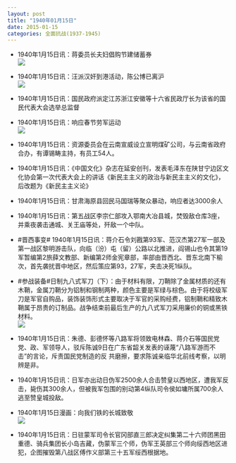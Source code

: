 ```yaml
---
layout: post
title: "1940年01月15日"
date: 2015-01-15
categories: 全面抗战(1937-1945)
---
```


<meta name="referrer" content="no-referrer" />

- 1940年1月15日讯：蒋委员长夫妇倡购节建储蓄券 <br/><img src="https://ww1.sinaimg.cn/large/aca367d8jw1eoamifmo2lj206r0ck753.jpg" />

- 1940年1月15日讯：汪派汉奸到港活动，陈公博已离沪 <br/><img src="https://ww2.sinaimg.cn/large/aca367d8jw1eoaks40szkj20760c40th.jpg" />

- 1940年1月15日讯：国民政府派定江苏浙江安徽等十六省民政厅长为该省的国民代表大会选举总监督 

- 1940年1月15日讯：响应春节劳军运动 <br/><img src="https://ww3.sinaimg.cn/large/aca367d8jw1eoaj1xja70j21070h40yo.jpg" />

- 1940年1月15日讯：资源委员会在云南宣威设立宣明煤矿公司，与云南省政府合办，有谭锡畴主持，有员工54人。 

- 1940年1月15日讯：《中国文化》杂志在延安创刊，发表毛泽东在陕甘宁边区文化协会第一次代表大会上的讲话《新民主主义的政治与新民主主义的文化》，后改题为《新民主主义论》 

- 1940年1月15日讯：甘肃海原县回民马国瑞等聚众暴动，响应者达3000余人 

- 1940年1月15日讯：第五战区李宗仁部攻入鄂南大冶县城，焚毁敌仓库3座，并乘夜袭击通城、关王庙等处，歼敌一个中队。 

- #晋西事变# 1940年1月15日讯：蒋介石令刘戡第93军、范汉杰第27军一部及第一战区黎明游击队，向临（汾）屯（留）公路以北推进，阎锡山也令其第19军暂编第2旅薛文教部、新编第2师金宪章部，率部由晋西北、晋东北南下榆次，首先袭扰晋中地区，然后策应第93，27军，夹击决死1纵队。 

- #参战装备#日制九八式军刀（下）：由于材料有限，刀鞘除了金属材质的还有木鞘，金属刀鞘分为铝制和钢制两种，颜色主要是军绿与棕色。由于将校级军刀是军官自购品，装饰装饰形式主要取决于军官的采购经费，铝制鞘和精致木鞘属于昂贵的订制品。战争结束前最后生产的九八式军刀采用廉价的铜或黑铁材料。 <br/><img src="https://ww3.sinaimg.cn/large/aca367d8jw1eo9z3r9awnj20hs1uhnck.jpg" />

- 1940年1月15日讯：朱德、彭德怀等八路军将领致电林森、蒋介石等国民党党、政、军领导人，驳斥陈诚9日在广东省韶关发表的诬蔑“八路军游而不击”的言论，斥责国民党制造的反 共磨擦，要求陈诚亲临华北前线考察，以明辨是非。 

- 1940年1月15日讯：日军亦出动日伪军2500余人合击赞皇以西地区，遭我军反击，毙伤其300余人，但被我军包围的别动第4纵队司令侯如墉所属700余人逃至赞皇城投敌。  

- 1940年1月15日漫画：向我们铁的长城致敬 <br/><img src="https://ww1.sinaimg.cn/large/aca367d8jw1eo9us7a3wdj20dz0csmym.jpg" />

- 1940年1月15日讯：日驻蒙军司令长官冈部直三郎决定纠集第二十六师团黑田重德、骑兵集团长小岛吉藏，伪蒙军三个师，伪军王英部三个师向绥西地区进犯，企图摧毁第八战区傅作义部第三十五军绥西根据地。 

